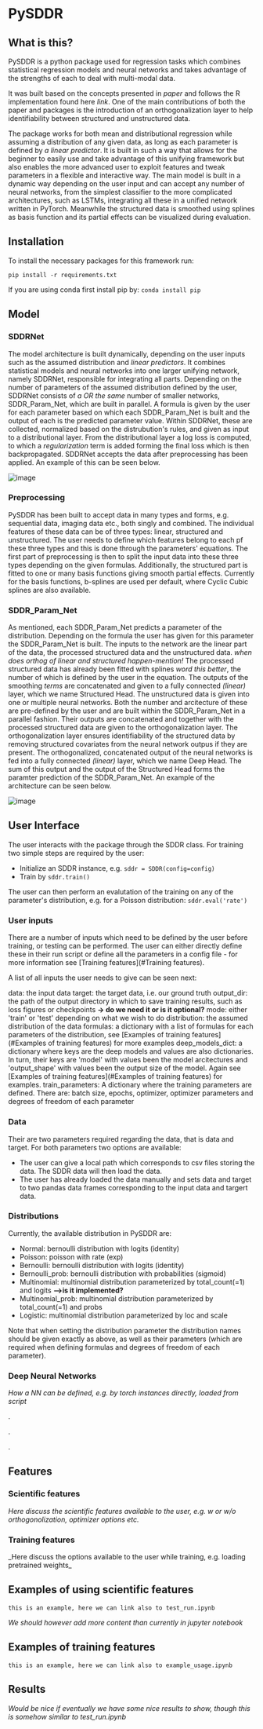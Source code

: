 # PySDDR

## What is this?

PySDDR is a python package used for regression tasks which combines statistical regression models and neural networks and takes advantage of the strengths of each to deal with multi-modal data.

It was built based on the concepts presented in _paper_ and follows the R implementation found here _link_. One of the main contributions of both the paper and packages is the introduction of an orthogonalization layer to help identifiability between structured and unstructured data.

The package works for both mean and distributional regression while assuming a distribution of any given data, as long as each parameter is defined by _a linear predictor_. It is built in such a way that allows for the beginner to easily use and take advantage of this unifying framework but also enables the more advanced user to exploit features and tweak parameters in a flexible and interactive way. The main model is built in a dynamic way depending on the user input and can accept any number of neural networks, from the simplest classifier to the more complicated architectures, such as LSTMs, integrating all these in a unified network written in PyTorch. Meanwhile the structured data is smoothed using splines as basis function and its partial effects can be visualized during evaluation.

## Installation

To install the necessary packages for this framework run:

```
pip install -r requirements.txt
```

If you are using conda first install pip by: ```conda install pip```

## Model


### SDDRNet

The model architecture is built dynamically, depending on the user inputs such as the assumed distribution and _linear predictors_. It combines statistical models and neural networks into one larger unifying network, namely SDDRNet, responsible for integrating all parts. Depending on the number of parameters of the assumed distribution defined by the user, SDDRNet consists of _a OR the same_ number of smaller networks, SDDR_Param_Net, which are built in parallel. A formula is given by the user for each parameter based on which each SDDR_Param_Net is built and the output of each is the predicted parameter value. Within SDDRNet, these are collected, normalized based on the distrubution's rules, and given as input to a distributional layer. From the distributional layer a log loss is computed, to which a _regularization_ term is added forming the final loss which is then backpropagated. SDDRNet accepts the data after preprocessing has been applied. An example of this can be seen below.

![image](https://github.com/davidruegamer/PySDDR/blob/prepare_data_feature_branch/sddr_net.jpg)

### Preprocessing

PySDDR has been built to accept data in many types and forms, e.g. sequential data, imaging data etc., both singly and combined. The individual features of these data can be of three types: linear, structured and unstructured. The user needs to define which features belong to each pf these three types and this is done through the parameters' equations. The first part of preprocessing is then to split the input data into these three types depending on the given formulas. Additionally, the structured part is fitted to one or many basis functions giving smooth partial effects. Currently for the basis functions, b-splines are used per default, where Cyclic Cubic splines are also available.

### SDDR_Param_Net

As mentioned, each SDDR_Param_Net predicts a parameter of the distribution. Depending on the formula the user has given for this parameter the SDDR_Param_Net is built. The inputs to the network are the linear part of the data, the processed structured data and the unstructured data. _when does orthog of linear and structured happen-mention!_ The processed structured data has already been fitted with splines _word this better_, the number of which is defined by the user in the equation. The outputs of the smoothing _terms_ are concatenated and given to a fully connected _(linear)_ layer, which we name Structured Head. The unstructured data is given into one or multiple neural networks. Both the number and arcitecture of these are pre-defined by the user and are built within the SDDR_Param_Net in a parallel fashion. Their outputs are concatenated and together with the processed structured data are given to the orthogonalization layer. The orthogonalization layer ensures identifiability of the structured data by removing structured covariates from the neural network outpus if they are present. The orthogonalized, concatenated output of the neural networks is fed into a fully connected _(linear)_ layer, which we name Deep Head. The sum of this output and the output of the Structured Head forms the paramter prediction of the SDDR_Param_Net. An example of the architecture can be seen below.

![image](https://github.com/davidruegamer/PySDDR/blob/prepare_data_feature_branch/sddr_param_net.jpg)


## User Interface
 
The user interacts with the package through the SDDR class. For training two simple steps are required by the user:

* Initialize an SDDR instance, e.g. ```sddr = SDDR(config=config) ```
* Train by ```sddr.train() ```

The user can then perform an evalutation of the training on any of the parameter's distribution, e.g. for a Poisson distribution: ```sddr.eval('rate') ```


### User inputs

There are a number of inputs which need to be defined by the user before training, or testing can be performed. The user can either directly define these in their run script or define all the parameters in a config file - for more information see [Training features](#Training features). 

A list of all inputs the user needs to give can be seen next:

data: the input data
target: the target data, i.e. our ground truth
output_dir: the path of the output directory in which to save training results, such as loss figures or checkpoints  **-> do we need it or is it optional?**
mode: either 'train' or 'test' depending on what we wish to do
distribution: the assumed distribution of the data
formulas: a dictionary with a list of formulas for each parameters of the distribution, see [Examples of training features](#Examples of training features) for more examples
deep_models_dict: a dictionary where keys are the deep models and values are also dictionaries. In turn, their keys are 'model' with values been the model arcitectures and 'output_shape' with values been the output size of the model. Again see [Examples of training features](#Examples of training features) for examples.
train_parameters: A dictionary where the training parameters are defined. There are: batch size, epochs, optimizer, optimizer parameters and degrees of freedom of each parameter

### Data

Their are two parameters required regarding the data, that is data and target. For both parameters two options are available:
* The user can give a local path which corresponds to csv files storing the data. The SDDR data will then load the data.
* The user has already loaded the data manually and sets data and target to two pandas data frames corresponding to the input data and targert data.

### Distributions

Currently, the available distribution in PySDDR are:

* Normal: bernoulli distribution with logits (identity)
* Poisson: poisson with rate (exp)
* Bernoulli: bernoulli distribution with logits (identity)
* Bernoulli_prob: bernoulli distribution with probabilities (sigmoid)
* Multinomial: multinomial distribution parameterized by total_count(=1) and logits **-->is it implemented?**
* Multinomial_prob: multinomial distribution parameterized by total_count(=1) and probs
* Logistic: multinomial distribution parameterized by loc and scale

Note that when setting the distribution parameter the distribution names should be given exactly as above, as well as their parameters (which are required when defining formulas and degrees of freedom of each parameter).


### Deep Neural Networks
_How a NN can be defined, e.g. by torch instances directly, loaded from script_

.

.

.

## Features

### Scientific features

_Here discuss the scientific features available to the user, e.g. w or w/o orthogonolization, optimizer options etc._

### Training features

<find a better name for run and training features:P>
_Here discuss the options available to the user while training, e.g. loading pretrained weights_

## Examples of using scientific features

```
this is an example, here we can link also to test_run.ipynb
```
_We should however add more content than currently in jupyter notebook_

 ## Examples of training features

```
this is an example, here we can link also to example_usage.ipynb
```


## Results
_Would be nice if eventually we have some nice results to show, though this is somehow similar to test_run.ipynb_
